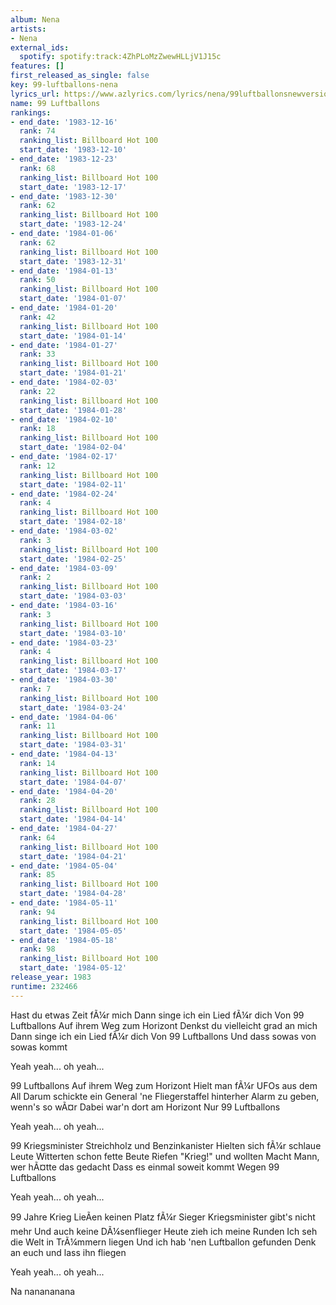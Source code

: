 ```yaml
---
album: Nena
artists:
- Nena
external_ids:
  spotify: spotify:track:4ZhPLoMzZwewHLLjV1J15c
features: []
first_released_as_single: false
key: 99-luftballons-nena
lyrics_url: https://www.azlyrics.com/lyrics/nena/99luftballonsnewversion.html
name: 99 Luftballons
rankings:
- end_date: '1983-12-16'
  rank: 74
  ranking_list: Billboard Hot 100
  start_date: '1983-12-10'
- end_date: '1983-12-23'
  rank: 68
  ranking_list: Billboard Hot 100
  start_date: '1983-12-17'
- end_date: '1983-12-30'
  rank: 62
  ranking_list: Billboard Hot 100
  start_date: '1983-12-24'
- end_date: '1984-01-06'
  rank: 62
  ranking_list: Billboard Hot 100
  start_date: '1983-12-31'
- end_date: '1984-01-13'
  rank: 50
  ranking_list: Billboard Hot 100
  start_date: '1984-01-07'
- end_date: '1984-01-20'
  rank: 42
  ranking_list: Billboard Hot 100
  start_date: '1984-01-14'
- end_date: '1984-01-27'
  rank: 33
  ranking_list: Billboard Hot 100
  start_date: '1984-01-21'
- end_date: '1984-02-03'
  rank: 22
  ranking_list: Billboard Hot 100
  start_date: '1984-01-28'
- end_date: '1984-02-10'
  rank: 18
  ranking_list: Billboard Hot 100
  start_date: '1984-02-04'
- end_date: '1984-02-17'
  rank: 12
  ranking_list: Billboard Hot 100
  start_date: '1984-02-11'
- end_date: '1984-02-24'
  rank: 4
  ranking_list: Billboard Hot 100
  start_date: '1984-02-18'
- end_date: '1984-03-02'
  rank: 3
  ranking_list: Billboard Hot 100
  start_date: '1984-02-25'
- end_date: '1984-03-09'
  rank: 2
  ranking_list: Billboard Hot 100
  start_date: '1984-03-03'
- end_date: '1984-03-16'
  rank: 3
  ranking_list: Billboard Hot 100
  start_date: '1984-03-10'
- end_date: '1984-03-23'
  rank: 4
  ranking_list: Billboard Hot 100
  start_date: '1984-03-17'
- end_date: '1984-03-30'
  rank: 7
  ranking_list: Billboard Hot 100
  start_date: '1984-03-24'
- end_date: '1984-04-06'
  rank: 11
  ranking_list: Billboard Hot 100
  start_date: '1984-03-31'
- end_date: '1984-04-13'
  rank: 14
  ranking_list: Billboard Hot 100
  start_date: '1984-04-07'
- end_date: '1984-04-20'
  rank: 28
  ranking_list: Billboard Hot 100
  start_date: '1984-04-14'
- end_date: '1984-04-27'
  rank: 64
  ranking_list: Billboard Hot 100
  start_date: '1984-04-21'
- end_date: '1984-05-04'
  rank: 85
  ranking_list: Billboard Hot 100
  start_date: '1984-04-28'
- end_date: '1984-05-11'
  rank: 94
  ranking_list: Billboard Hot 100
  start_date: '1984-05-05'
- end_date: '1984-05-18'
  rank: 98
  ranking_list: Billboard Hot 100
  start_date: '1984-05-12'
release_year: 1983
runtime: 232466
---
```

Hast du etwas Zeit fÃ¼r mich
Dann singe ich ein Lied fÃ¼r dich
Von 99 Luftballons
Auf ihrem Weg zum Horizont
Denkst du vielleicht grad an mich
Dann singe ich ein Lied fÃ¼r dich
Von 99 Luftballons
Und dass sowas von sowas kommt

Yeah yeah... oh yeah...

99 Luftballons
Auf ihrem Weg zum Horizont
Hielt man fÃ¼r UFOs aus dem All
Darum schickte ein General
'ne Fliegerstaffel hinterher
Alarm zu geben, wenn's so wÃ¤r
Dabei war'n dort am Horizont
Nur 99 Luftballons

Yeah yeah... oh yeah...

99 Kriegsminister
Streichholz und Benzinkanister
Hielten sich fÃ¼r schlaue Leute
Witterten schon fette Beute
Riefen "Krieg!" und wollten Macht
Mann, wer hÃ¤tte das gedacht
Dass es einmal soweit kommt
Wegen 99 Luftballons

Yeah yeah... oh yeah...

99 Jahre Krieg
LieÃen keinen Platz fÃ¼r Sieger
Kriegsminister gibt's nicht mehr
Und auch keine DÃ¼senflieger
Heute zieh ich meine Runden
Ich seh die Welt in TrÃ¼mmern liegen
Und ich hab 'nen Luftballon gefunden
Denk an euch und lass ihn fliegen

Yeah yeah... oh yeah...

Na nanananana
